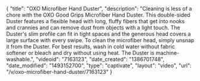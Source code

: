 {
    "title": "OXO Microfiber Hand Duster",
    "description": "Cleaning is less of a chore with the OXO Good Grips Microfiber Hand Duster. This double-sided Duster features a flexible head with long, fluffy fibers that get into nooks and crannies and can remove dust from objects with a light touch. The Duster's slim profile can fit in tight spaces and the generous head covers a large surface with every swipe. To clean the microfiber head, simply unsnap it from the Duster. For best results, wash in cold water without fabric softener or bleach and dry without using heat. The Duster is machine-washable.",
    "videoid": "7163123",
    "date_created": "1386701748",
    "date_modified": "1493152700",
    "type": "captivate",
    "layout": "video",
    "url": "\/v\/oxo-microfiber-hand-duster\/7163123"
}